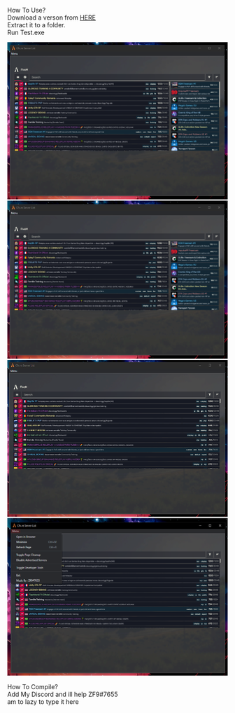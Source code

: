 How To Use?   
Download a verson from [HERE](https://github.com/zf9/FiveM-Launcher/releases)   
Extract it to a folder.   
Run Test.exe
    
![Screenshot](./assets/image.png)
![Screenshot](./assets/Screenshot%202023-04-06%20061246.png)
![Screenshot](./assets/Screenshot%202023-04-06%20061302.png)
![Screenshot](./assets/Screenshot%202023-04-06%20061601.png)

    
How To Compile?   
Add My Discord and ill help ZF9#7655   
am to lazy to type it here
